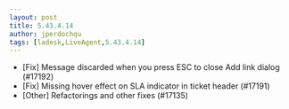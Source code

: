 ```yaml
---
layout: post
title: 5.43.4.14
author: jperdochqu
tags: [ladesk,LiveAgent,5.43.4.14]
---
```

- [Fix] Message discarded when you press ESC to close Add link dialog (#17192)
- [Fix] Missing hover effect on SLA indicator in ticket header (#17191)
- [Other] Refactorings and other fixes (#17135)